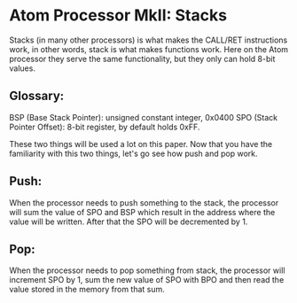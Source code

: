 # Atom Processor MkII: Stacks

Stacks (in many other processors) is what makes the CALL/RET instructions work, in other words, stack is what makes functions work.
Here on the Atom processor they serve the same functionality, but they only can hold 8-bit values.

## Glossary:
BSP (Base Stack Pointer): unsigned constant integer, 0x0400
SPO (Stack Pointer Offset): 8-bit register, by default holds 0xFF.

These two things will be used a lot on this paper.
Now that you have the familiarity with this two things, let's go see how push and pop work.

## Push:
When the processor needs to push something to the stack, the processor will sum the value of SPO and BSP which result in the address where the value will be written.
After that the SPO will be decremented by 1.

## Pop:
When the processor needs to pop something from stack, the processor will increment SPO by 1, sum the new value of SPO with BPO and then read the value stored in the memory from that sum.